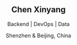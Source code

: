<div align="center">
    <h2>Chen Xinyang</h2>
    <p>Backend | DevOps | Data</p>
    <p>Shenzhen & Beijing, China</p>
</div>
